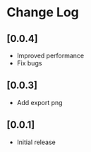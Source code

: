 # Change Log

## [0.0.4]

-   Improved performance
-   Fix bugs

## [0.0.3]

-   Add export png

## [0.0.1]

-   Initial release
